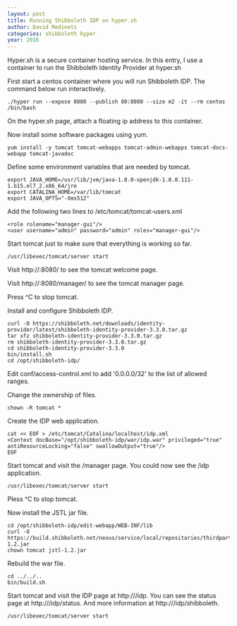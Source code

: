 ```yaml
---
layout: post
title: Running Shibboleth IDP on hyper.sh
author: David Medinets
categories: shibboleth hyper
year: 2016
---
```


Hyper.sh is a secure container hosting service. In this entry, I use a container to run the Shibboleth Identity Provider at hyper.sh

First start a centos container where you will run Shibboleth IDP. The command below run interactively.

```
./hyper run --expose 8080 --publish 80:8080 --size m2 -it --rm centos /bin/bash
```

On the hyper.sh page, attach a floating ip address to this container.

Now install some software packages using yum.


```
yum install -y tomcat tomcat-webapps tomcat-admin-webapps tomcat-docs-webapp tomcat-javadoc
```

Define some environment variables that are needed by tomcat.

```
export JAVA_HOME=/usr/lib/jvm/java-1.8.0-openjdk-1.8.0.111-1.b15.el7_2.x86_64/jre
export CATALINA_HOME=/var/lib/tomcat
export JAVA_OPTS="-Xms512"
```

Add the following two lines to /etc/tomcat/tomcat-users.xml

```
<role rolename="manager-gui"/>
<user username="admin" password="admin" roles="manager-gui"/>
```

Start tomcat just to make sure that everything is working so far.

```
/usr/libexec/tomcat/server start
```

Visit http://<ipaddr>:8080/ to see the tomcat welcome page.

Visit http://<ipaddr>:8080/manager/ to see the tomcat manager page.

Press ^C to stop tomcat.

Install and configure Shibboleth IDP.

```
curl -O https://shibboleth.net/downloads/identity-provider/latest/shibboleth-identity-provider-3.3.0.tar.gz
tar xfz shibboleth-identity-provider-3.3.0.tar.gz
rm shibboleth-identity-provider-3.3.0.tar.gz
cd shibboleth-identity-provider-3.3.0
bin/install.sh
cd /opt/shibboleth-idp/
```

Edit conf/access-control.xml to add '0.0.0.0/32' to the list of allowed ranges.

Change the ownership of files.

```
chown -R tomcat *
```

Create the IDP web application.

```
cat << EOF > /etc/tomcat/Catalina/localhost/idp.xml
<Context docBase="/opt/shibboleth-idp/war/idp.war" privileged="true" antiResourceLocking="false" swallowOutput="true"/>
EOF
```

Start tomcat and visit the /manager page. You could now see the /idp application.

```
/usr/libexec/tomcat/server start
```

Pless ^C to  stop tomcat.

Now install the JSTL jar file.

```
cd /opt/shibboleth-idp/edit-webapp/WEB-INF/lib
curl -O https://build.shibboleth.net/nexus/service/local/repositories/thirdparty/content/javax/servlet/jstl/1.2/jstl-1.2.jar
chown tomcat jstl-1.2.jar
```

Rebuild the war file.

```
cd ../../..
bin/build.sh
```

Start tomcat and visit the IDP page at http://<ipaddr>/idp. You can see the status page at http://<ipaddr>/idp/status. And more information at http://<ipaddr>/idp/shibboleth.

```
/usr/libexec/tomcat/server start
```
